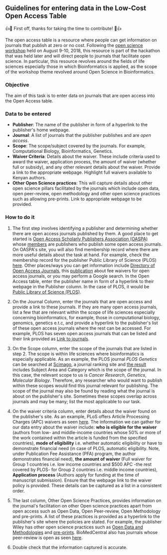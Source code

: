 ## Guidelines for entering data in the Low-Cost Open Access Table

:+1::tada: First off, thanks for taking the time to contribute! :tada::+1:

The open access table is a resource where people can get information on journals that publish at zero or no cost. Following the [open science workshop](https://bioinfonet.github.io/OpenScienceKE/) held on August 9-10, 2018, this resource is part of the hackathon that was held later and will direct people to journals that facilitate open science. In particular, this resource revolves around the fields of life sciences especially those in which Bioinformatics is applied, as the scope of the workshop theme revolved around Open Science in Bioinformatics.

### Objective

The aim of this task is to enter data on journals that are open access into the Open Access table.

### Data to be entered

* __Publisher__: The name of the publisher in form of a hyperlink to the publisher's home webpage.
* __Journal__: A list of journals that the publisher publishes and are _open access_.
* __Scope__: The scope/subject covered by the journals. For example, Computational Biology, Bioinformatics, Genetics.
* __Waiver Criteria__: Details about the waiver. These include criteria used to award the waiver, application process, the amount of waiver (whether full or subsidy), and any other relevant details about the waiver. Provide a link to the appropriate webpage. Highlight full waivers available to Kenyan authors. 
* __Other Open Science practices__: This will capture details about other open science pillars facilitated by the journals which include open data, open peer-review, open methodology and other open science practices such as allowing pre-prints. Link to appropriate webpage to be provided.

### How to do it

1. The first step involves identifying a publisher and determining whether there are open access journals published by them. A good place to get started is [Open Access Scholarly Publishers Association (OASPA)](https://oaspa.org/) whose [members](https://oaspa.org/membership/members/) are publishers who publish some open access journals. On OASPA's site, you will also find membership record where there are more useful details about the task at hand. For example, check the membership record for the publisher Public Library of Science (PLOS) [here](https://oaspa.org/member/public-library-of-science/). Other places/ways you can get information include [Directory of Open Access Journals](https://doaj.org/publishermembers), this [publication](http://www.mdpi.com/2304-6775/3/3/155) about fee waivers for open access journals, or you may perform a Google search.
In the Open Access table, enter the publisher name in form of a hyperlink to their webpage in the Publisher column. In the case of PLOS, it would be [Public Library of Science (PLOS)](https://www.plos.org/).

2. On the Journal Column, enter the journals that are open access and provide a link to these journals. If they are many open access journals, list a few that are relevant within the scope of life sciences especially concerning bioinformatics, for example, those in computational biology, genomics, genetics e.t.c, and provide a hyperlink to the publisher's list of these open access journals where the rest can be accessed. For example, PLOS has seven open access journals that can be listed and their link provided as [Link to journals](https://journals.plos.org/).

3. On the Scope column, enter the scope of the journals that are listed in step 2. The scope is within life sciences where bioinformatics is especially applicable. As an example, the PLOS journal _PLOS Genetics_ can be searched at [Scimago](https://www.scimagojr.com/), a journal ranking site and [the result](https://www.scimagojr.com/journalsearch.php?q=4000151808&tip=sid&clean=0) includes Subject Area and Category which is the scope of the journal. In this case, the relevant scope to us is _Cancer Research_, _Genetics_, _Molecular Biology_. Therefore, any researcher who would want to publish within these scopes would find this journal relevant for publishing. The scope of the journal may also be found by reading what the journal is about on the publisher's site. Sometimes these scopes overlap across journals and may be many; list the most applicable to our task.

4. On the waiver criteria column, enter details about the waiver found on the publisher's site. As an example, PLoS offers Article Processing Charges (APC) waivers as seen [here](https://www.plos.org/fee-assistance). The information we can gather for our data entry about the waiver include: **who is eligible for the waiver** (authors from low- and middle-income countries whose 50% or more of the work contained within the article is funded from the specified countries), **mode of eligibility** i.e. whether automatic eligibility or have to demonstrate financial need (in case of PLOS, automatic eligibility. Note, under Publication Fee Assistance (PFA) program, the author demonstrates financial need), **the amount of waiver** (Full waiver for Group 1 countries i.e. low income countries and $500 APC -the rest covered by PLOS- for Group 2 countries i.e. middle income countries), **Application process** (Authors apply for funding at the time of manuscript submission). Ensure that the webpage link to the waiver policy is provided. These details can be captured as a list in a consistent order.

5. The last column, Other Open Science Practices, provides information on the journal's facilitation on other Open science practices apart from open access such as Open Data, Open Peer-review, Open Methodology and pre-prints. A list of these practices is provided as a hyperlink to the publisher's site where the policies are stated. For example, the publisher Wiley has other open science practices such as [Open Data and Methodologies](https://authorservices.wiley.com/open-science/open-data/index.html) and [pre-prints](https://authorservices.wiley.com/author-resources/Journal-Authors/open-access/preprints-policy.html). BioMedCentral also has journals whose peer-review is open as seen [here](https://www.biomedcentral.com/journals).

6. Double check that the information captured is accurate.
